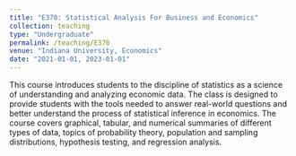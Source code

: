 ```yaml
---
title: "E370: Statistical Analysis For Business and Economics"
collection: teaching
type: "Undergraduate"
permalink: /teaching/E370
venue: "Indiana University, Economics"
date: "2021-01-01, 2023-01-01"
---
```


This course introduces students to the discipline 
of statistics as a science of understanding and analyzing economic data. The class is designed to 
provide students with the tools needed to answer real-world questions and better understand the process of statistical inference in  economics. 
The course covers graphical, tabular, and numerical summaries of different types of data, topics of probability theory, population and sampling distributions, hypothesis testing, and regression analysis.

